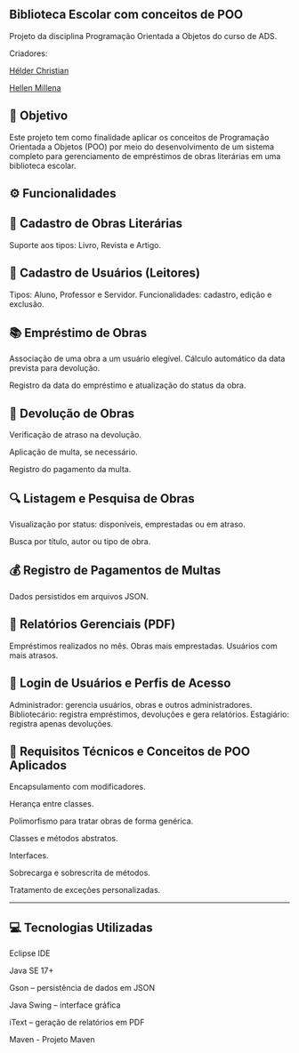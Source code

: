 Biblioteca Escolar com conceitos de POO
---------------------------------------------------

Projeto da disciplina Programação Orientada a Objetos do curso de ADS. 

Criadores: 

[Hélder Christian](https://github.com/Heilch)

[Hellen Millena](https://github.com/millyhxs)

🎯 Objetivo
---------------------------------------------------

Este projeto tem como finalidade aplicar os conceitos de Programação Orientada a Objetos (POO) por meio do desenvolvimento de um sistema completo para gerenciamento de empréstimos de obras literárias em uma biblioteca escolar.

⚙️ Funcionalidades
---------------------------------------------------

📘 Cadastro de Obras Literárias
---------------------------------------------------
Suporte aos tipos: Livro, Revista e Artigo.

👥 Cadastro de Usuários (Leitores)
---------------------------------------------------
Tipos: Aluno, Professor e Servidor.
Funcionalidades: cadastro, edição e exclusão.

📚 Empréstimo de Obras
---------------------------------------------------
Associação de uma obra a um usuário elegível.
Cálculo automático da data prevista para devolução.

Registro da data do empréstimo e atualização do status da obra.

🔁 Devolução de Obras
---------------------------------------------------
Verificação de atraso na devolução.

Aplicação de multa, se necessário.

Registro do pagamento da multa.

🔍 Listagem e Pesquisa de Obras
---------------------------------------------------
Visualização por status: disponíveis, emprestadas ou em atraso.

Busca por título, autor ou tipo de obra.

💰 Registro de Pagamentos de Multas
---------------------------------------------------
Dados persistidos em arquivos JSON.

📄 Relatórios Gerenciais (PDF)
---------------------------------------------------
Empréstimos realizados no mês.
Obras mais emprestadas.
Usuários com mais atrasos.

🔐 Login de Usuários e Perfis de Acesso
---------------------------------------------------
Administrador: gerencia usuários, obras e outros administradores.
Bibliotecário: registra empréstimos, devoluções e gera relatórios.
Estagiário: registra apenas devoluções.

🧱 Requisitos Técnicos e Conceitos de POO Aplicados
---------------------------------------------------
Encapsulamento com modificadores.

Herança entre classes.

Polimorfismo para tratar obras de forma genérica.

Classes e métodos abstratos.

Interfaces.

Sobrecarga e sobrescrita de métodos.

Tratamento de exceções personalizadas.

---------------------------------------------------
💻 Tecnologias Utilizadas
---------------------------------------------------
Eclipse IDE

Java SE 17+

Gson – persistência de dados em JSON

Java Swing – interface gráfica

iText – geração de relatórios em PDF

Maven - Projeto Maven
